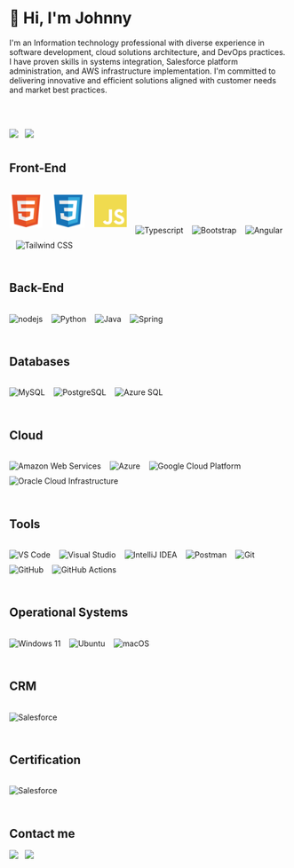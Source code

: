 # 👋 Hi, I'm Johnny
<div style="align: justify;">
I'm an Information technology professional with diverse experience in software development, cloud solutions architecture, and DevOps practices. I have proven skills in systems integration, Salesforce platform administration, and AWS infrastructure implementation. I'm committed to delivering innovative and efficient solutions aligned with customer needs and market best practices.
<div>
<br>

&nbsp;
<div style="display: inline_block; align: center;">
  <img style="margin-bottom: 10px;" height="180em" src="https://github-readme-stats.vercel.app/api?username=johnnysoutodev&show_icons=true&theme=dark&include_all_commits=true&count_private=true&locale=en"/>&nbsp;&nbsp;
  <img style="margin-bottom: 10px;" height="180em" src="https://github-readme-stats.vercel.app/api/top-langs/?username=johnnysoutodev&layout=compact&langs_count=4&theme=dark&locale=en"/>&nbsp;&nbsp;
</div>

## Front-End

<div style="display: inline_block;"><br>  
  <img style="margin-bottom: 10px; align: center;" alt="HTML5" height="60" width="60" src="https://raw.githubusercontent.com/devicons/devicon/master/icons/html5/html5-original.svg">
  &nbsp;&nbsp;
  <img style="margin-bottom: 10px; align: center;" alt="CSS3" height="60" width="60" src="https://raw.githubusercontent.com/devicons/devicon/master/icons/css3/css3-original.svg">
  &nbsp;&nbsp;
  <img style="margin-bottom: 10px; align: center;" alt="JavaScript" height="60" width="60" src="https://raw.githubusercontent.com/devicons/devicon/master/icons/javascript/javascript-plain.svg">
  &nbsp;&nbsp;
  <img style="margin-bottom: 10px; align: center;" alt="Typescript" height="60" width="60" src="https://cdn.jsdelivr.net/gh/devicons/devicon@latest/icons/typescript/typescript-original.svg" />
  &nbsp;&nbsp;
  <img style="margin-bottom: 10px; align: center;" alt="Bootstrap" height="60" width="60" src="https://cdn.jsdelivr.net/gh/devicons/devicon@latest/icons/bootstrap/bootstrap-original.svg" />
  &nbsp;&nbsp;
  <img style="margin-bottom: 10px; align: center;" alt="Angular" height="60" width="60" src="https://cdn.jsdelivr.net/gh/devicons/devicon@latest/icons/angular/angular-original.svg" />
  &nbsp;&nbsp;
  <img style="margin-bottom: 10px; align: center;" alt="Tailwind CSS" height="60" width="60" src="https://cdn.jsdelivr.net/gh/devicons/devicon@latest/icons/tailwindcss/tailwindcss-original.svg" />
  &nbsp;&nbsp;
</div>
<br>

## Back-End

<div style="display: inline_block;"><br>
  <img style="margin-bottom: 10px; align: center;" alt="nodejs" height="60" width="60" src="https://cdn.jsdelivr.net/gh/devicons/devicon@latest/icons/nodejs/nodejs-original.svg" />
  &nbsp;&nbsp;
  <img style="margin-bottom: 10px; align: center;" alt="Python" height="60" width="60" src="https://cdn.jsdelivr.net/gh/devicons/devicon@latest/icons/python/python-original-wordmark.svg" />
  &nbsp;&nbsp;
  <img style="margin-bottom: 10px; align: center;" alt="Java" height="60" width="60" src="https://cdn.jsdelivr.net/gh/devicons/devicon/icons/java/java-original-wordmark.svg" />
  &nbsp;&nbsp;
  <img style="margin-bottom: 10px; align: center;" alt="Spring" height="60" width="60" src="https://cdn.jsdelivr.net/gh/devicons/devicon/icons/spring/spring-original.svg" />
  &nbsp;&nbsp;
</div>
<br>

## Databases

<div style="display: inline_block;"><br>
  <img style="margin-bottom: 10px; align: center;" alt="MySQL" height="60" width="60" src="https://cdn.jsdelivr.net/gh/devicons/devicon/icons/mysql/mysql-original-wordmark.svg" />
  &nbsp;&nbsp;
  <img style="margin-bottom: 10px; align: center;" alt="PostgreSQL" height="60" width="60" src="https://cdn.jsdelivr.net/gh/devicons/devicon@latest/icons/postgresql/postgresql-original-wordmark.svg" />
  &nbsp;&nbsp;
  <img style="margin-bottom: 10px; align: center;" alt="Azure SQL" height="60" width="60" src="https://cdn.jsdelivr.net/gh/devicons/devicon@latest/icons/azuresqldatabase/azuresqldatabase-original.svg" />
  &nbsp;&nbsp;
</div>
<br>

## Cloud

<div style="display: inline_block;"><br>
  <img style="margin-bottom: 10px; align: center;" alt="Amazon Web Services" height="60" width="60" src="https://cdn.jsdelivr.net/gh/devicons/devicon/icons/amazonwebservices/amazonwebservices-plain-wordmark.svg" />
  &nbsp;&nbsp;
  <img style="margin-bottom: 10px; align: center;" alt="Azure" height="60" width="60" src="https://cdn.jsdelivr.net/gh/devicons/devicon@latest/icons/azure/azure-original.svg" />
  &nbsp;&nbsp;
  <img style="margin-bottom: 10px; align: center;" alt="Google Cloud Platform" height="60" width="60" src="https://cdn.jsdelivr.net/gh/devicons/devicon@latest/icons/googlecloud/googlecloud-original.svg" />
  &nbsp;&nbsp;
  <img style="margin-bottom: 10px; align: center;" alt="Oracle Cloud Infrastructure" height="60" width="60" src="https://cdn.jsdelivr.net/gh/devicons/devicon@latest/icons/oracle/oracle-original.svg" />
  &nbsp;&nbsp;
</div>
<br>

## Tools

<div style="display: inline_block;"><br>  
  <img style="margin-bottom: 10px; align: center;" alt="VS Code" height="60" width="60" src="https://cdn.jsdelivr.net/gh/devicons/devicon@latest/icons/vscode/vscode-original.svg" />
  &nbsp;&nbsp;
  <img style="margin-bottom: 10px; align: center;" alt="Visual Studio" height="60" width="60" src="https://cdn.jsdelivr.net/gh/devicons/devicon@latest/icons/visualstudio/visualstudio-original.svg" />
  &nbsp;&nbsp;
  <img style="margin-bottom: 10px; align: center;" alt="IntelliJ IDEA" height="60" width="60" src="https://cdn.jsdelivr.net/gh/devicons/devicon@latest/icons/intellij/intellij-original.svg" />
  &nbsp;&nbsp;
  <img style="margin-bottom: 10px; align: center;" alt="Postman" height="60" width="60" src="https://cdn.jsdelivr.net/gh/devicons/devicon@latest/icons/postman/postman-original.svg" />
  &nbsp;&nbsp;
  <img style="margin-bottom: 10px; align: center;" alt="Git" height="60" width="60" src="https://cdn.jsdelivr.net/gh/devicons/devicon@latest/icons/git/git-original.svg" />
  &nbsp;&nbsp;
  <img style="margin-bottom: 10px; align: center;" alt="GitHub" style="background-color: #fff;" height="60" width="60" src="https://cdn.jsdelivr.net/gh/devicons/devicon@latest/icons/github/github-original.svg" />
  &nbsp;&nbsp;
  <img style="margin-bottom: 10px; align: center;" alt="GitHub Actions" height="60" width="60" src="https://cdn.jsdelivr.net/gh/devicons/devicon@latest/icons/githubactions/githubactions-original.svg" />
  &nbsp;&nbsp;
</div>


<br>

## Operational Systems

<div style="display: inline_block;"><br>  
  <img style="margin-bottom: 10px; align: center;" alt="Windows 11" height="60" width="60" src="https://cdn.jsdelivr.net/gh/devicons/devicon@latest/icons/windows11/windows11-original.svg" />
  &nbsp;&nbsp;
  <img style="margin-bottom: 10px; align: center;" alt="Ubuntu" height="60" width="60" src="https://cdn.jsdelivr.net/gh/devicons/devicon@latest/icons/ubuntu/ubuntu-original.svg" />
  &nbsp;&nbsp;
  <img style="margin-bottom: 10px; align: center;" alt="macOS" height="60" width="60" src="" />
  &nbsp;&nbsp;
</div>
<br>

## CRM

<div style="display: inline_block;"><br>  
  <img style="margin-bottom: 10px; align: center;" alt="Salesforce" height="120" width="120" src="https://cdn.jsdelivr.net/gh/devicons/devicon@latest/icons/salesforce/salesforce-original.svg" />
  &nbsp;&nbsp;
</div>
<br>

## Certification

<div style="display: inline_block;"><br>  
  <img style="margin-bottom: 10px; align: center;" alt="Salesforce" height="120" width="120" src="https://images.credly.com/size/680x680/images/00634f82-b07f-4bbd-a6bb-53de397fc3a6/image.png" />
  &nbsp;&nbsp;
</div>
<br>
  
## Contact me

<div style="display: inline_block;">
  <a href="https://www.linkedin.com/in/johnnysouto" target="_blank"><img src="https://img.shields.io/badge/-LinkedIn-%230077B5?style=for-the-badge&logo=linkedin&logoColor=white" /></a>
  &nbsp;
  <a href = "mailto:johnnyjnsgmail.com?subject=Find%20you%20on%20GitHub"><img src="https://img.shields.io/badge/-Gmail-%23333?style=for-the-badge&logo=gmail&logoColor=white" /></a>
</div>
